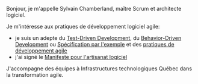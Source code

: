 Bonjour, je m'appelle Sylvain Chamberland, maître Scrum et architecte logiciel.

Je m'intéresse aux pratiques de développement logiciel agile:

- je suis un adepte du [Test-Driven Development](https://fr.wikipedia.org/wiki/Test_driven_development),
  du [Behavior-Driven Development](https://fr.wikipedia.org/wiki/Programmation_pilot%C3%A9e_par_le_comportement) ou
  [Spécification par l'exemple](https://pragmaticsoftwarearchitect.wordpress.com/2018/01/19/specification-par-lexemple/) et des
  [pratiques de développement agile](https://www.informit.com/store/agile-principles-patterns-and-practices-in-c-sharp-9780131857254)
- j'ai signé le [Manifeste pour l'artisanat logiciel](http://manifesto.softwarecraftsmanship.org/#/fr-fr)

J'accompagne des équipes à Infrastructures technologiques Québec dans la transformation agile.
